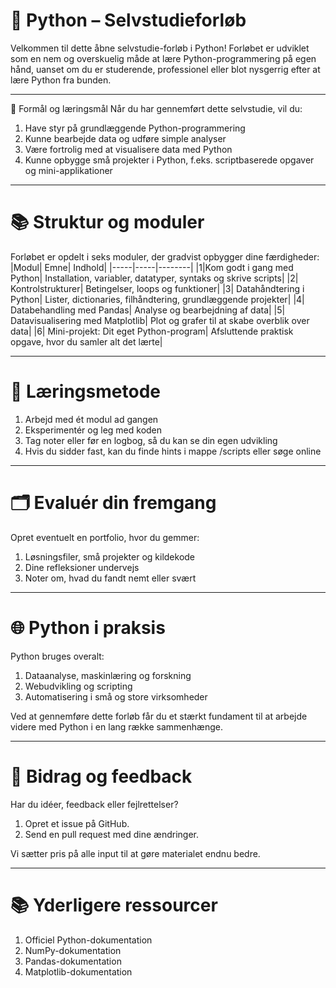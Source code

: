 # 🐍 Python – Selvstudieforløb
Velkommen til dette åbne selvstudie-forløb i Python! Forløbet er udviklet som en nem og overskuelig måde at lære Python-programmering på egen hånd, uanset om du er studerende, professionel eller blot nysgerrig efter at lære Python fra bunden.

---

🎯 Formål og læringsmål
Når du har gennemført dette selvstudie, vil du:
1. Have styr på grundlæggende Python-programmering
2. Kunne bearbejde data og udføre simple analyser
3. Være fortrolig med at visualisere data med Python
4. Kunne opbygge små projekter i Python, f.eks. scriptbaserede opgaver og mini-applikationer

---

# 📚 Struktur og moduler
Forløbet er opdelt i seks moduler, der gradvist opbygger dine færdigheder:
|Modul|	Emne|	Indhold|
|-----|-----|--------|
|1|Kom godt i gang med Python|	Installation, variabler, datatyper, syntaks og skrive scripts|
|2|	Kontrolstrukturer|	Betingelser, loops og funktioner|
|3|	Datahåndtering i Python|	Lister, dictionaries, filhåndtering, grundlæggende projekter|
|4|	Databehandling med Pandas|	Analyse og bearbejdning af data|
|5|	Datavisualisering med Matplotlib|	Plot og grafer til at skabe overblik over data|
|6|	Mini-projekt: Dit eget Python-program|	Afsluttende praktisk opgave, hvor du samler alt det lærte|

---

# 📖 Læringsmetode
1. Arbejd med ét modul ad gangen
2. Eksperimentér og leg med koden
3. Tag noter eller før en logbog, så du kan se din egen udvikling
4. Hvis du sidder fast, kan du finde hints i mappe /scripts eller søge online

---

# 🗂️ Evaluér din fremgang
Opret eventuelt en portfolio, hvor du gemmer:
1. Løsningsfiler, små projekter og kildekode
2. Dine refleksioner undervejs
3. Noter om, hvad du fandt nemt eller svært

---

# 🌐 Python i praksis
Python bruges overalt:
1. Dataanalyse, maskinlæring og forskning
2. Webudvikling og scripting
3. Automatisering i små og store virksomheder

Ved at gennemføre dette forløb får du et stærkt fundament til at arbejde videre med Python i en lang række sammenhænge.

---

# 🤝 Bidrag og feedback
Har du idéer, feedback eller fejlrettelser?
1. Opret et issue på GitHub.
2. Send en pull request med dine ændringer.

Vi sætter pris på alle input til at gøre materialet endnu bedre.

---

# 📚 Yderligere ressourcer
1. Officiel Python-dokumentation
2. NumPy-dokumentation
3. Pandas-dokumentation
4. Matplotlib-dokumentation
